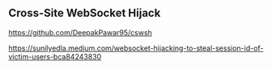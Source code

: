 ## Cross-Site WebSocket Hijack
https://github.com/DeepakPawar95/cswsh


https://sunilyedla.medium.com/websocket-hijacking-to-steal-session-id-of-victim-users-bca84243830


